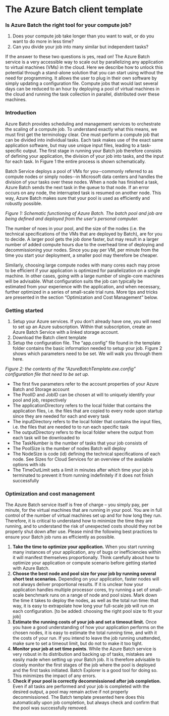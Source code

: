 # The Azure Batch client template

### Is Azure Batch the right tool for your compute job?

1. Does your compute job take longer than you want to wait, or do you want to do more in less time?
2. Can you divide your job into many similar but independent tasks?

If the answer to these two questions is yes, read on!
The Azure Batch service is a very accessible way to scale out by parallelizing any application to virtual machines (VMs) in the cloud. 
Here we describe how to unlock this potential through a stand-alone solution that you can start using without the need for programming. It allows the user to plug in their own software by simply updating a configuration file. Compute jobs that would last several days can be reduced to an hour by deploying a pool of virtual machines in the cloud and running the task collection in parallel, distributed over these machines.

### Introduction

Azure Batch provides scheduling and management services to orchestrate the scaling of a compute job. To understand exactly what this 
means, we must first get the terminology clear. One must perform a compute job that can be divided into individual tasks. Each task 
makes use of the exact same application software, but may use unique input files, leading to a task-specific output. The first stage 
in running your Batch job therefore consists of defining your application, the division of your job into tasks, and the input for 
each task. In Figure 1 the entire process is shown schematically. 

Batch Service deploys a pool of VMs for you--commonly referred to as compute nodes or simply nodes--in Microsoft data centers and 
handles the division of your tasks over these nodes. When a node has finished a task, Azure Batch sends the next task in the queue to 
that node. If an error occurs on any node, the interrupted task is resumed on another node. This way, Azure Batch makes sure that 
your pool is used as efficiently and robustly possible.

*Figure 1: Schematic functioning of Azure Batch. The batch pool and job are being defined and deployed from the user's personal computer.*

The number of noes in your pool, and the size of the nodes (i.e. the technical specifications of the VMs that are deployed by Batch), 
are for you to decide. A larger pool gets the job done faster, but may result in a larger number of added compute hours due to the 
overhead time of deploying and decommissioning your nodes. Since you pay per VM, per minute from the time you start your deployment, 
a smaller pool may therefore be cheaper. 

Similarly, choosing large compute nodes with many cores each may prove to be efficient if your application is optimized for 
parallelization on a single machine. In other cases, going with a large number of single-core machines will be advisable. What 
configuration suits the job can typically be estimated from your experience with the application, and when necessary, further optimized 
in a series of small-scale trial runs. More tips and tricks are presented in the section “Optimization and Cost Management” below.

### Getting started

1.	Setup your Azure services.  If you don’t already have one, you will need to set up an Azure subscription. Within that subscription, create an Azure Batch Service with a linked storage account.
2.	Download the Batch client template 
3.	Setup the configuration file. The “app.config” file found in the template folder contains the basic information needed to setup your job. Figure 2 shows which parameters need to be set. We will walk you through them here.
 
*Figure 2: the contents of the “AzureBatchTemplate.exe.config” configuration file that need to be set up.*

*	The first five parameters refer to the account properties of your Azure Batch and Storage account
*	The PoolID and JobID can be chosen at will to uniquely identify your pool and job, respectively
*	The applicationDirectory refers to the local folder that contains the application files, i.e. the files that are copied to every node upon startup since they are needed for each and every task
*	The inputDirectory refers to the local folder that contains the input files, i.e. the files that are needed to to run each specific task
*	The outputDirectory refers to the local folder where the output from each task will be downloaded to
*	The TaskNumber is the number of tasks that your job consists of
*	The PoolSize is the number of nodes Batch will deploy
*	The NodeSize is code (id) defining the technical specifications of each node. See Sizes for Cloud Services for an overview of the available options with ids
*	The TimeOutLimit sets a limit in minutes after which time your job is terminated to prevent it from running indefinitely if it does not finish successfully

### Optimization and cost management

The Azure Batch service itself is free of charge – you simply pay, per minute, for the virtual machines that are running in your pool. You are in full control of the number of virtual machines set up and for how long they run.  Therefore, it is critical to understand how to minimize the time they are running, and to understand the risk of unexpected costs should they not be properly shut down after use. Please mind the following best practices to ensure your Batch job runs as efficiently as possible.
1.	__Take the time to optimize your application.__
When you start running many instances of your application, any of bugs or inefficiencies within it will manifest themselves proportionally. Think carefully about how to optimize your application or compute scenario before getting started with Azure Batch.
2.	__Choose the best node and pool size for your job by running several short test scenarios.__
Depending on your application, faster nodes will not always deliver proportional results. If it is unclear how your application handles multiple processor cores, try running a set of small-scale benchmark runs on a range of node and pool sizes. Mark down the time it takes to deploy the nodes, as well as the total run time: that way, it is easy to extrapolate how long your full-scale job will run on each configuration.
[to be added: choosing the right pool size to fit your job]
3.	__Estimate the running costs of your job and set a timeout limit.__
Once you have a good understanding of how your application performs on the chosen nodes, it is easy to estimate the total running time, and with it the costs of your run. If you intend to leave the job running unattended, make sure to set a timeout limit, but do not to make it too tight.
4.	__Monitor your job at set time points__.
While the Azure Batch service is very robust in its distribution and backing up of tasks, mistakes are easily made when setting up your Batch job. It is therefore advisable to closely monitor the first stages of the job where the pool is deployed and the first tasks initiated. Batch Explorer is a good tool for doing so. This minimizes the impact of any errors.
5.	__Check if your pool is correctly decommissioned after job completion.__
Even if all tasks are performed and your job is completed with the desired output, a pool may remain active if not properly decommissioned. The Batch template presented here does this automatically upon job completion, but always check and confirm that the pool was successfully removed.




